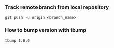 ### Track remote branch from local repository

`git push -u origin <branch_name>`

### How to bump version with tbump

`tbump 1.0.0`
